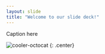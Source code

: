 ```yaml
---
layout: slide
title: "Welcome to our slide deck!"
---
```


Caption here

![cooler-octocat](https://octodex.github.com/images/twenty-percent-cooler-octocat.png)
{: .center}
